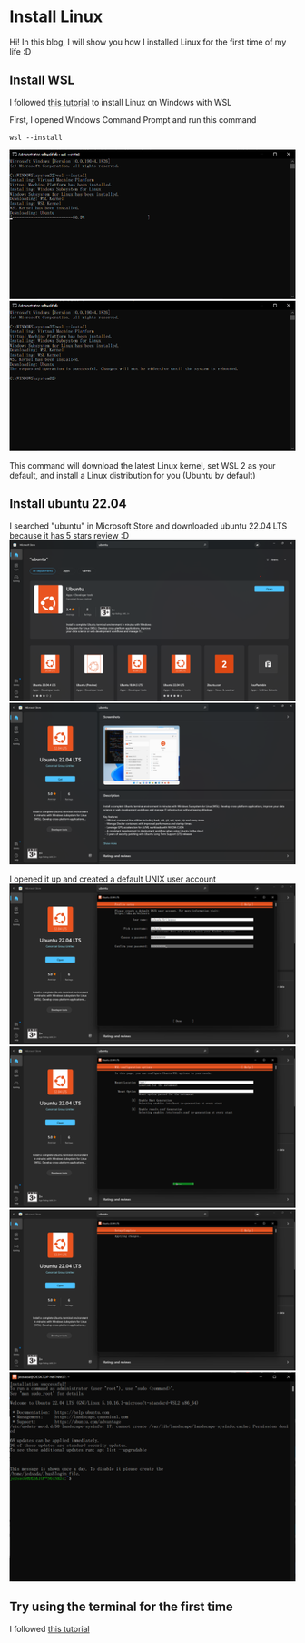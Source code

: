# Install Linux
Hi! In this blog, I will show you how I installed Linux for the first time of my life :D
## Install WSL
I followed [this tutorial](https://docs.microsoft.com/en-us/windows/wsl/install) to install Linux on Windows with WSL

First, I opened Windows Command Prompt and run this command
```shell
wsl --install
```

![install wsl1](/images/Screenshot%202022-07-31%20124136.png)
![install wsl2](/images/Screenshot%202022-07-31%20124321.png)

This command will download the latest Linux kernel, set WSL 2 as your default, and install a Linux distribution for you (Ubuntu by default)

## Install ubuntu 22.04
I searched "ubuntu" in Microsoft Store and downloaded ubuntu 22.04 LTS because it has 5 stars review :D
![install ubuntu1](/images/Screenshot%202022-08-03%20123001.png)
![install ubuntu2](/images/Screenshot%202022-08-03%20123024.png)

I opened it up and created a default UNIX user account
![install ubuntu3](/images/Screenshot%202022-08-03%20124746.png)
![install ubuntu4](/images/Screenshot%202022-08-03%20124818.png)
![install ubuntu5](/images/Screenshot%202022-08-03%20124923.png)
![install ubuntu6](/images/Screenshot%202022-08-03%20125925.png)

## Try using the terminal for the first time
I followed [this tutorial](https://ubuntu.com/tutorials/command-line-for-beginners#1-overview)